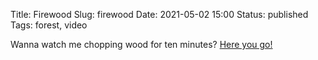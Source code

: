 Title: Firewood
Slug: firewood
Date: 2021-05-02 15:00
Status: published
Tags: forest, video

Wanna watch me chopping wood for ten minutes? [Here you go!]({static}pic/huggaved.webm) 

